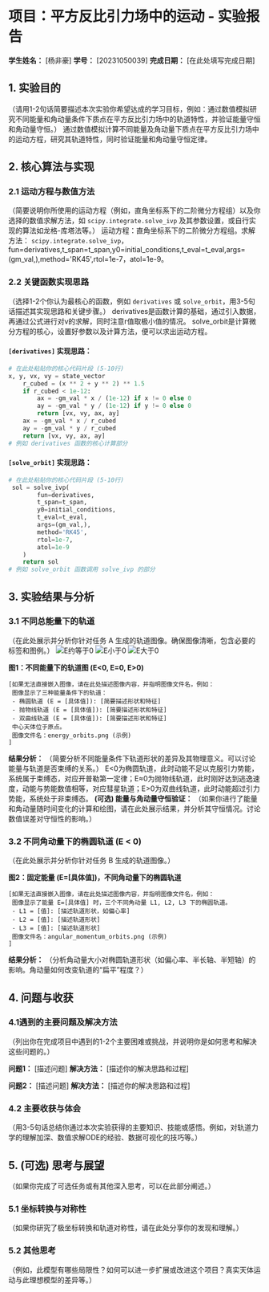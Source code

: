 # 项目：平方反比引力场中的运动 - 实验报告

**学生姓名：** [杨非豪]
**学号：** [20231050039]
**完成日期：** [在此处填写完成日期]

## 1. 实验目的

（请用1-2句话简要描述本次实验你希望达成的学习目标，例如：通过数值模拟研究不同能量和角动量条件下质点在平方反比引力场中的轨道特性，并验证能量守恒和角动量守恒。）
通过数值模拟计算不同能量及角动量下质点在平方反比引力场中的运动方程，研究其轨道特性，同时验证能量和角动量守恒定律。

## 2. 核心算法与实现

### 2.1 运动方程与数值方法
（简要说明你所使用的运动方程（例如，直角坐标系下的二阶微分方程组）以及你选择的数值求解方法，如 `scipy.integrate.solve_ivp` 及其参数设置，或自行实现的算法如龙格-库塔法等。）
运动方程：直角坐标系下的二阶微分方程组。求解方法： `scipy.integrate.solve_ivp`，fun=derivatives,t_span=t_span,y0=initial_conditions,t_eval=t_eval,args=(gm_val,),method='RK45',rtol=1e-7，atol=1e-9。
   
### 2.2 关键函数实现思路
（选择1-2个你认为最核心的函数，例如 `derivatives` 或 `solve_orbit`，用3-5句话描述其实现思路和关键步骤。）
derivatives是函数计算的基础，通过引入数据，再通过公式进行对v的求解，同时注意r值取极小值的情况。
solve_orbit是计算微分方程的核心，设置好参数以及计算方法，便可以求出运动方程。
#### `[derivatives]` 实现思路：

```python
# 在此处粘贴你的核心代码片段 (5-10行)
x, y, vx, vy = state_vector
    r_cubed = (x ** 2 + y ** 2) ** 1.5
    if r_cubed < 1e-12:
        ax = -gm_val * x / (1e-12) if x != 0 else 0
        ay = -gm_val * y / (1e-12) if y != 0 else 0
        return [vx, vy, ax, ay]
    ax = -gm_val * x / r_cubed
    ay = -gm_val * y / r_cubed
    return [vx, vy, ax, ay]
# 例如 derivatives 函数的核心计算部分
```

#### `[solve_orbit]` 实现思路：

```python
# 在此处粘贴你的核心代码片段 (5-10行)
 sol = solve_ivp(
        fun=derivatives,
        t_span=t_span,
        y0=initial_conditions,
        t_eval=t_eval,
        args=(gm_val,),
        method='RK45',
        rtol=1e-7,
        atol=1e-9
    )
    return sol
# 例如 solve_orbit 函数调用 solve_ivp 的部分
```

## 3. 实验结果与分析

### 3.1 不同总能量下的轨道

（在此处展示并分析你针对任务 A 生成的轨道图像。确保图像清晰，包含必要的标签和图例。）
![E约等于0](https://github.com/user-attachments/assets/6eca6aa2-4237-445f-ad3b-a4686140f101)
![E小于0](https://github.com/user-attachments/assets/02f9ad90-1f20-4e49-9089-67179b46aa95)
![E大于0](https://github.com/user-attachments/assets/24baf9c1-a97d-4078-a7a0-c22ca8da7964)

**图1：不同能量下的轨道图 (E<0, E=0, E>0)**

```
[如果无法直接嵌入图像，请在此处描述图像内容，并指明图像文件名，例如：
 图像显示了三种能量条件下的轨道：
 - 椭圆轨道 (E = [具体值]): [简要描述形状和特征]
 - 抛物线轨道 (E = [具体值]): [简要描述形状和特征]
 - 双曲线轨道 (E = [具体值]): [简要描述形状和特征]
 中心天体位于原点。
 图像文件名：energy_orbits.png (示例)
]
```

**结果分析：**
（简要分析不同能量条件下轨道形状的差异及其物理意义。可以讨论能量与轨道是否束缚的关系。）
E<0为椭圆轨道，此时动能不足以克服引力势能，系统属于束缚态，对应开普勒第一定律；E≈0为抛物线轨道，此时刚好达到逃逸速度，动能与势能数值相等，对应彗星轨道；E>0为双曲线轨道，此时动能超过引力势能，系统处于非束缚态。
**(可选) 能量与角动量守恒验证：**
（如果你进行了能量和角动量随时间变化的计算和绘图，请在此处展示结果，并分析其守恒情况。讨论数值误差对守恒性的影响。）

### 3.2 不同角动量下的椭圆轨道 (E < 0)

（在此处展示并分析你针对任务 B 生成的轨道图像。）

**图2：固定能量 (E=[具体值])，不同角动量下的椭圆轨道**

```
[如果无法直接嵌入图像，请在此处描述图像内容，并指明图像文件名，例如：
 图像显示了能量 E=[具体值] 时，三个不同角动量 L1, L2, L3 下的椭圆轨道。
 - L1 = [值]: [描述轨道形状，如偏心率]
 - L2 = [值]: [描述轨道形状]
 - L3 = [值]: [描述轨道形状]
 图像文件名：angular_momentum_orbits.png (示例)
]
```

**结果分析：**
（分析角动量大小对椭圆轨道形状（如偏心率、半长轴、半短轴）的影响。角动量如何改变轨道的“扁平”程度？）

## 4. 问题与收获

### 4.1遇到的主要问题及解决方法
（列出你在完成项目中遇到的1-2个主要困难或挑战，并说明你是如何思考和解决这些问题的。）

**问题1：** [描述问题]
**解决方法：** [描述你的解决思路和过程]

**问题2：** [描述问题]
**解决方法：** [描述你的解决思路和过程]

### 4.2 主要收获与体会
（用3-5句话总结你通过本次实验获得的主要知识、技能或感悟。例如，对轨道力学的理解加深、数值求解ODE的经验、数据可视化的技巧等。）

## 5. (可选) 思考与展望

（如果你完成了可选任务或有其他深入思考，可以在此部分阐述。）

### 5.1 坐标转换与对称性
（如果你研究了极坐标转换和轨道对称性，请在此处分享你的发现和理解。）

### 5.2 其他思考
（例如，此模型有哪些局限性？如何可以进一步扩展或改进这个项目？真实天体运动与此理想模型的差异等。）

